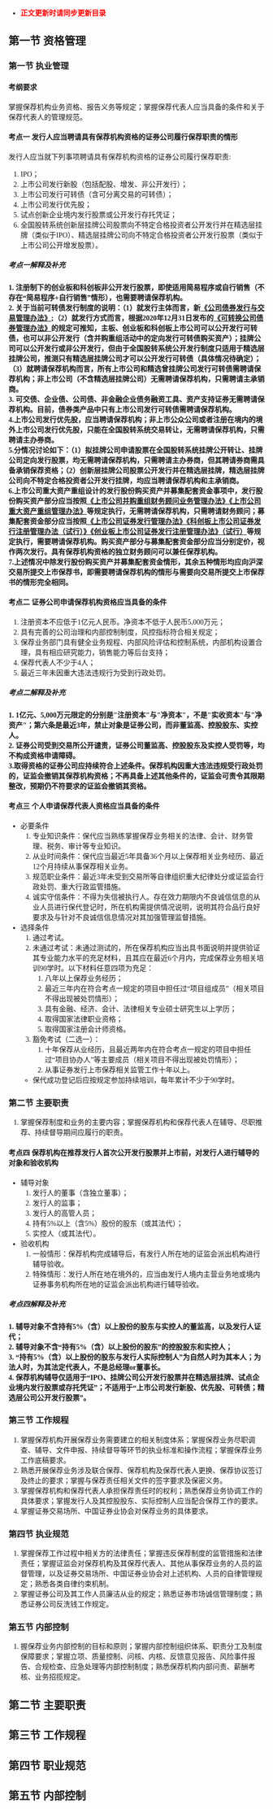 <font face = "宋体">

- <font color = red> **正文更新时请同步更新目录** </font>

## 第一节 资格管理
### 第一节 执业管理
#### 考纲要求
掌握保荐机构业务资格、报告义务等规定；掌握保荐代表人应当具备的条件和关于保荐代表人的管理规范。<br>
#### **考点一 发行人应当聘请具有保荐机构资格的证券公司履行保荐职责的情形**
发行人应当就下列事项聘请具有保荐机构资格的证券公司履行保荐职责:    
1. IPO；
2. 上市公司发行新股（包括配股、增发、非公开发行）；
3. 上市公司发行可转债（含可分离交易的可转债）；
4. 上市公司发行优先股；
5. 试点创新企业境内发行股票或公开发行存托凭证；
6. 全国股转系统创新层挂牌公司股票向不特定合格投资者公开发行并在精选层挂牌（类似于IPO）、精选层挂牌公司向不特定合格投资者公开发行股票（类似于上市公司公开增发股票）。
##### **考点一解释及补充**
**1. 注册制下的创业板和科创板非公开发行股票，即使适用简易程序或自行销售（不存在“简易程序+自行销售”情形），也需要聘请保荐机构。**    
**2. 关于当前可转债发行制度的说明：（1）就发行主体而言，新[《公司债券发行与交易管理办法》](../4-1%20公司债券发行与交易管理办法.pdf "上市公司发行附认股权、可转换成股票条款的公司债券，应当符合上市公司证券发行管理的相关规定。股票公开转让的非上市公众公司发行附认股权、可转换成股票条款的公司债券，由中国证监会另行规定。");（2）就发行方式而言，根据2020年12月31日发布的[《可转换公司债券管理办法》](../4-40%20可转换公司债券管理办法.pdf)的规定可推知，主板、创业板和科创板上市公司可以公开发行可转债，也可以非公开发行（含并购重组活动中的定向发行可转债购买资产）；挂牌公司可以公开发行或非公开发行，但由于全国股转系统公开发行制度只适用于精选层挂牌公司，推测只有精选层挂牌公司才可以公开发行可转债（具体情况待确定）；（3）就聘请保荐机构而言，所有上市公司和精选曾挂牌公司发行可转债需聘请保荐机构；非上市公司（不含精选层挂牌公司）无需聘请保荐机构，只需聘请主承销商。**    
**3. 可交债、企业债、公司债、非金融企业债务融资工具、资产支持证券无需聘请保荐机构。目前，债券类产品中只有上市公司发行可转债需聘请保荐机构。**    
**4.上市公司发行优先股，应当聘请保荐机构；非上市公众公司或者注册在境内的境外上市公司发行优先股，只能在全国股转系统交易转让，无需聘请保荐机构，只需聘请主办券商。**    
**5.分情况讨论如下：（1）拟挂牌公司申请股票在全国股转系统挂牌公开转让、挂牌公司定向发行股票，均无需聘请保荐机构，只需聘请主办券商，但其聘请券商需具备承销保荐资格；（2）创新层挂牌公司股票公开发行并在精选层挂牌，精选层挂牌公司向不特定合格投资者公开发行挂牌，均应当聘请保荐机构和主承销商。**    
**6.上市公司重大资产重组设计的发行股份购买资产并募集配套资金事项中，发行股份购买资产部分应当按照[《上市公司并购重组财务顾问业务管理办法》](../6-1%20上市公司并购重组财务顾问业务管理办法.pdf)[《上市公司重大资产重组管理办法》](../6-5%20上市公司重大资产重组管理办法.pdf)等规定执行，无需聘请保荐机构，只需聘请财务顾问；募集配套资金部分应当按照[《上市公司证券发行管理办法》](../3-6%20上市公司证券发行管理办法.pdf)[《科创板上市公司证券发行注册管理办法（试行）》](../3-7%20科创板上市公司证券发行注册管理办法.pdf)[《创业板上市公司证券发行注册管理办法》（试行）](../3-8%20创业板上市公司证券发行注册管理办法.pdf)等规定执行，需要聘请保荐机构。购买资产部分与募集配套资金部分应当分别定价，视作两次发行。具有保荐机构资格的独立财务顾问可以兼任保荐机构。**    
**7.上述情况中除发行股份购买资产并募集配套资金情形，其余五种情形均应向沪深交易所提交上市保荐书，即需要聘请保荐机构的情形与需要向交易所提交上市保荐书的情形完全相同。**    
#### **考点二 证券公司申请保荐机构资格应当具备的条件**
1. 注册资本不应低于1亿元人民币。净资本不低于人民币5,000万元；
2. 具有完善的公司治理和内部控制制度，风控指标符合相关规定；
3. 保荐业务部门具有健全业务规程、内部风险评估和控制系统，内部机构设置合理，具有相应研究能力，销售能力等后台支持；
4. 保荐代表人不少于4人；
5. 最近三年未因重大违法违规行为受到行政处罚。
##### **考点二解释及补充**
**1. 1亿元、5,000万元限定的分别是"注册资本"与"净资本"，不是"实收资本"与"净资产"；第六条是最近3年，禁止对象是证券公司，而非董监高、控股股东、实控人。**    
**2. 证券公司受到交易所公开谴责，证券公司董监高、控股股东及实控人受罚等，均不构成资格申请障碍。**    
**3.取得资格的证券公司应持续符合上述条件。保荐机构因重大违法违规受行政处罚的，证监会撤销其保荐机构资格；不再具备上述其他条件的，证监会可责令其限期整改，预期仍不符要求的证监会撤销其资格。**    
#### **考点三 个人申请保荐代表人资格应当具备的条件**    
+ 必要条件
   1. 专业知识条件：保代应当熟练掌握保荐业务相关的法律、会计、财务管理、税务、审计等专业知识。
   2. 从业时间条件：保代应当最近5年具备36个月以上保荐相关业务经历、最近12个月持续从事保荐相关业务。
   3. 规范职业条件：最近3年未受到交易所等自律组织重大纪律处分或证监会行政处罚、重大行政监管措施。
   4. 诚实守信条件：不得为失信被执行人。存在效力期限内不良诚信信息的从业人员进行保代登记时，所在机构需提供情况说明，说明其符合品行良好要求及与针对不良诚信信息情况对其加强管理监督措施。
+ 选择条件
  1. 通过考试。
  2. 未通过考试：未通过测试的，所在保荐机构应当出具书面说明并提供验证其专业能力水平的充足材料，且其应在最近6个月内，完成保荐业务相关培训90学时。以下材料任意四项为充足：
     1. 八年以上保荐业务经历；
     2. 最近三年内在符合考点一规定的项目中担任过“项目组成员”（相关项目不得出现被处罚情形）；
     3. 具有金融、经济、会计、法律相关专业硕士研究生以上学历；
     4. 取得国家法律职业资格；
     5. 取得国家注册会计师资格。
  3. 豁免考试（二选一）：
     1. 十年保荐从业经历，且最近两年内在符合考点一规定的项目中担任过“项目协办人”等主要成员（相关项目不得出现被处罚情形）；
     2. 从事证券发行上市保荐相关监管工作十年以上。
  + 保代成功登记后应按规定参加持续培训，每年累计不少于90学时。    
### 第二节 主要职责
1. 掌握保荐制度和业务的主要内容；掌握保荐机构和保荐代表人在辅导、尽职推荐、持续督导期间应履行的职责。<br>
#### **考点四 保荐机构在推荐发行人首次公开发行股票并上市前，对发行人进行辅导的对象和验收机构**
+ 辅导对象
    1. 发行人的董事（含独立董事）；
    2. 发行人的监事；
    3. 发行人的高管人员；
    4. 持有5%以上（含5%）股份的股东（或其法代）；
    5. 实控人（或其法代）。   
+ 验收机构
    1. 一般情形：保荐机构完成辅导后，有发行人所在地的证监会派出机构进行辅导验收。
    2. 特殊情形：发行人所在地在境外的，应当由发行人境内主营业务地或境内证券事务机构所在地的证监会派出机构进行辅导验收。    
##### **考点四解释及补充**
**1. 辅导对象不含持有5%（含）以上股份的股东与实控人的董监高，以及发行人证代；**    
**2. 辅导对象不含“持有5%（含）以上股份的股东”的控股股东和实控人；**    
**3. “持有5%（含）以上股份的股东与发行人实际控制人”为自然人时为其本人；为法人时，为其法定代表人，不是总经理or董事长。**    
**4. 保荐机构辅导仅适用于“IPO、挂牌公司公开发行股票并在精选层挂牌、试点企业境内发行股票或存托凭证”；不适用于“上市公司发行新股、优先股、可转债；精选层公司公开发行股票”。**    



### 第三节 工作规程
1. 掌握保荐机构开展保荐业务需要建立的相关制度体系；掌握保荐业务尽职调查、辅导、文件申报、持续督导等环节的执业标准和操作流程；掌握保荐业务工作底稿要求。
2. 熟悉开展保荐业务涉及联合保荐、保荐机构及保荐代表人更换、保荐协议签订及终止的要求；掌握与保荐责任相关文件的签字要求及保密义务。<br>
3. 掌握保荐机构和保荐代表人承担保荐责任时的权利；熟悉保荐业务协调工作的具体要求；掌握发行人及其控股股东、实际控制人应当配合保荐工作的要求。<br>
4. 掌握证券交易场所、中国证券业协会对保荐业务的具体要求。<br>

### 第四节 执业规范
1. 掌握保荐工作过程中相关方的法律责任；掌握违反保荐制度的监管措施和法律责任；掌握证监会对保荐机构及其保荐代表人、其他从事保荐业务的人员的监督管理，以及证券交易场所、中国证券业协会对上述机构、人员的自律管理规定；熟悉各类自律约束机制。<br>
2. 掌握证券公司及其工作人员廉洁从业的规定；熟悉证券市场诚信管理制度；熟悉证券公司反洗钱工作规定。<br>

### 第五节 内部控制
1. 握保荐业务内部控制的目标和原则；掌握内部控制组织体系、职责分工及制度保障要求；掌握立项、质量控制、问核、内核、反馈意见报告、风险事件报告、合规检查、应急处理等内部控制制度；熟悉保荐机构内部问责、薪酬考核、业务招揽规定。<br>

## 第二节 主要职责

## 第三节 工作规程

## 第四节 职业规范

## 第五节 内部控制

</font>
